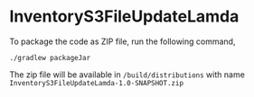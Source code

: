 # InventoryS3FileUpdateLamda

To package the code as ZIP file, run the following command,

``./gradlew packageJar``

The zip file will be available in `/build/distributions` with name `InventoryS3FileUpdateLamda-1.0-SNAPSHOT.zip`
